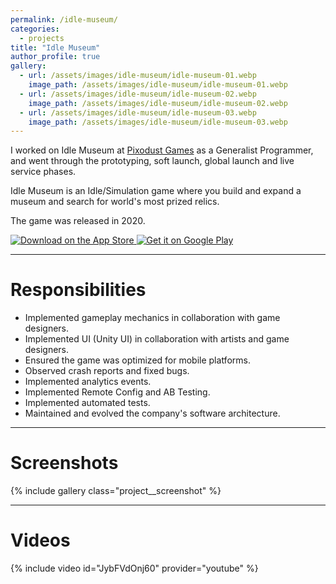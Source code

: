 ```yaml
---
permalink: /idle-museum/
categories:
  - projects
title: "Idle Museum"
author_profile: true
gallery:
  - url: /assets/images/idle-museum/idle-museum-01.webp
    image_path: /assets/images/idle-museum/idle-museum-01.webp
  - url: /assets/images/idle-museum/idle-museum-02.webp
    image_path: /assets/images/idle-museum/idle-museum-02.webp
  - url: /assets/images/idle-museum/idle-museum-03.webp
    image_path: /assets/images/idle-museum/idle-museum-03.webp
---
```

I worked on Idle Museum at [Pixodust Games](https://pixodust.com/) as a Generalist Programmer, and went through the prototyping, soft launch, global launch and live service phases.

Idle Museum is an Idle/Simulation game where you build and expand a museum and search for world's most prized relics.

The game was released in 2020.

<div class="project__links">
    <a class="app-store" href="https://apps.apple.com/us/app/idle-museum-tycoon-art-empire/id1531189104?itsct=apps_box_badge&amp;itscg=30200" target="_blank" rel="noopener noreferrer">
        <img src="https://tools.applemediaservices.com/api/badges/download-on-the-app-store/black/en-us?size=250x83&amp;releaseDate=1612224000" alt="Download on the App Store">
    </a>
    <a class="google-play" href="https://play.google.com/store/apps/details?id=com.pixodust.games.idle.museum.tycoon.empire.art.history&pcampaignid=pcampaignidMKT-Other-global-all-co-prtnr-py-PartBadge-Mar2515-1" target="_blank" rel="noopener noreferrer">
        <img alt="Get it on Google Play" src="https://play.google.com/intl/en_us/badges/static/images/badges/en_badge_web_generic.png"/>
    </a>
</div>

<hr>

# Responsibilities
- Implemented gameplay mechanics in collaboration with game designers.
- Implemented UI (Unity UI) in collaboration with artists and game designers.
- Ensured the game was optimized for mobile platforms.
- Observed crash reports and fixed bugs.
- Implemented analytics events.
- Implemented Remote Config and AB Testing.
- Implemented automated tests.
- Maintained and evolved the company's software architecture.

<hr>

# Screenshots

{% include gallery class="project__screenshot" %}

<hr>

# Videos
{% include video id="JybFVdOnj60" provider="youtube" %}
